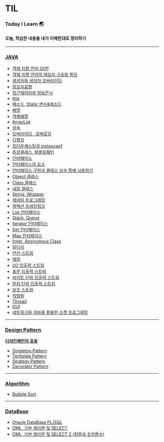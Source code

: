 # TIL
### Today I Learn 🌏
#### 오늘, 학습한 내용을 내가 이해한대로 정리하기
--------------   

### [JAVA](https://github.com/6161990/TIL/tree/main/Java/README.md)   
* [객제 지향 언어 OOP](https://github.com/6161990/TIL/blob/main/Java/Object-Oriented%20Programming(OOP).md)
* [객제 지향 언어의 메모리 구조와 특징](https://github.com/6161990/TIL/blob/main/Java/OOP%20Memory.md)
* [생성자와 생성자 오버라이딩](https://github.com/6161990/TIL/blob/main/Java/Constructor(Overroding).md)
* [참조자료형](https://github.com/6161990/TIL/blob/main/Java/Reference.md)
* [접근제어자와 정보은닉](https://github.com/6161990/TIL/blob/main/Java/Information%20Hiding.md)
* [this](https://github.com/6161990/TIL/blob/main/Java/This.md)
* [메소드, Static 변수&메소드](https://github.com/6161990/TIL/blob/main/Java/Static.md)
* [배열](https://github.com/6161990/TIL/blob/main/Java/Array.md)
* [객체배열](https://github.com/6161990/TIL/blob/main/Java/Object%20Array.md)
* [ArrayList](https://github.com/6161990/TIL/blob/main/Java/Array%20List.md)
* [상속](https://github.com/6161990/TIL/blob/main/Java/Inheritance.md)
* [오버라이딩 , 오버로딩](https://github.com/6161990/TIL/blob/main/Java/Overriding%2C%20Overroading.md)
* [다형성](https://github.com/6161990/TIL/blob/main/Java/Polymorphism.md)
* [업다운캐스팅과 instanceof](https://github.com/6161990/TIL/blob/main/Java/UpDownCasting%2C%20instanceof.md)
* [추상클래스, 템플릿패턴](https://github.com/6161990/TIL/blob/main/Java/Abstract%2C%20Template.md)
* [인터페이스](https://github.com/6161990/TIL/blob/main/Java/Interface.md)
* [인터페이스의 요소](https://github.com/6161990/TIL/blob/main/Java/Interface%20Elements.md)
* [인터페이스 구현과 클래스 상속 함께 사용하기](https://github.com/6161990/TIL/blob/main/Java/Interface%20and%20Inheritance.md)
* [Object 클래스](https://github.com/6161990/TIL/blob/main/Java/Object%20Class.md)
* [Class 클래스](https://github.com/6161990/TIL/blob/main/Java/Class.md)
* [내장 클래스](https://github.com/6161990/TIL/blob/main/Java/%EB%82%B4%EC%9E%A5%ED%81%B4%EB%9E%98%EC%8A%A4.md)
* [String, Wrapper](https://github.com/6161990/TIL/blob/main/Java/String%2C%20Wrapper%20Class.md)
* [제네릭 프로그래밍](https://github.com/6161990/TIL/blob/main/Java/Generic%20Programming.md)
* [컬렉션 프레임워크](https://github.com/6161990/TIL/blob/main/Java/Collection%20Framework.md)
* [List 인터페이스](https://github.com/6161990/TIL/blob/main/Java/List%20Interface.md)
* [Stack, Queue](https://github.com/6161990/TIL/blob/main/Java/Stack%2C%20Queue.md)
* [Iterator 인터페이스](https://github.com/6161990/TIL/blob/main/Java/List%20Interface.md)
* [Set 인터페이스](https://github.com/6161990/TIL/blob/main/Java/Set%20Interface.md)
* [Map 인터페이스](https://github.com/6161990/TIL/blob/main/Java/Map%20Interface.md)
* [Inner, Anonymous Class](https://github.com/6161990/TIL/blob/main/Java/Inner%20Class.md)
* [람다식](https://github.com/6161990/TIL/blob/main/Java/Lambda%20Expression.md)
* [연산 스트림](https://github.com/6161990/TIL/blob/main/Java/Stream.md)
* [예외](https://github.com/6161990/TIL/blob/main/Java/Exception.md)
* [I/O 입출력 스트림](https://github.com/6161990/TIL/blob/main/Java/IO%20Stream.md)
* [표준 입출력 스트림](https://github.com/6161990/TIL/blob/main/Java/Standard%20InputOutput%20Stream.md)
* [바이트 단위 입출력 스트림](https://github.com/6161990/TIL/blob/main/Java/Byte%20IO%20Stream.md)
* [문자 단위 입출력 스트림](https://github.com/6161990/TIL/blob/main/Java/String%20IO%20Stream.md)
* [보조 스트림](https://github.com/6161990/TIL/blob/main/Java/Decorator%20Stream.md)
* [직렬화](https://github.com/6161990/TIL/blob/main/Java/Serialization.md)
* [Thread](https://github.com/6161990/TIL/blob/main/Java/Thread.md)
* [GUI](https://github.com/6161990/TIL/blob/main/Java/Graphic%20User%20Interface.md)
* [네트워크와 자바를 활용한 소켓 프로그래밍](https://github.com/6161990/TIL/blob/main/Java/%EB%84%A4%ED%8A%B8%EC%9B%8C%ED%81%AC%EC%99%80%20%EC%9E%90%EB%B0%94%EB%A5%BC%20%ED%99%9C%EC%9A%A9%ED%95%9C%20Socket%20Programming.md)

--------------   

### [Design Pattern](https://github.com/6161990/TIL/tree/main/DesignPattern)  
**[디자인패턴의 효용](https://github.com/6161990/TIL/blob/main/DesignPattern/README.md)**
* [Singleton Pattern](https://github.com/6161990/TIL/blob/main/DesignPattern/Singleton%20Pattern.md)
* [Template Pattern](https://github.com/6161990/TIL/blob/main/DesignPattern/Template%20Pattern.md)
* [Strategy Pattern](https://github.com/6161990/TIL/blob/main/DesignPattern/Strategy%20Pattern.md)
* [Decorator Pattern](https://github.com/6161990/TIL/blob/main/DesignPattern/Decorator%20Pattern.md)


---

### [Algorithm](https://github.com/6161990/TIL/tree/main/Algorithm)
* [Bubble Sort](https://github.com/6161990/TIL/blob/main/Algorithm/Bubble%20Sort.md)

---

### [DataBase](https://github.com/6161990/TIL/tree/main/DataBase)   
* [Oracle DataBase PL/SQL](https://github.com/6161990/TIL/blob/main/DataBase/Oracle%20SQL%20DataBase%2011g%20PL.md)
* [DML, 기본 쿼리문 및 SELECT](https://github.com/6161990/TIL/blob/main/DataBase/DML(Data%20Manipulation%20Language(%EB%8D%B0%EC%9D%B4%ED%84%B0%20%EC%A1%B0%EC%9E%91%EC%96%B4)).md)
* [DML, 기본 쿼리문 및 SELECT 2 (정렬과 숫자함수)](https://github.com/6161990/TIL/blob/main/DataBase/DML(Data%20Manipulation%20Language(%EB%8D%B0%EC%9D%B4%ED%84%B0%20%EC%A1%B0%EC%9E%91%EC%96%B4))2.md)
